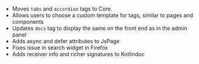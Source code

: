 ---
---

- Moves `tabs` and `accordion` tags to Core.
- Allows users to choose a custom template for tags, similar to pages and components
- Updates `docs` tag to display the same on the front end as in the admin panel 
- Adds async and defer attributes to JsPage
- Fixes issue in search widget in Firefox
- Adds receiver info and richer signatures to Kotlindoc

